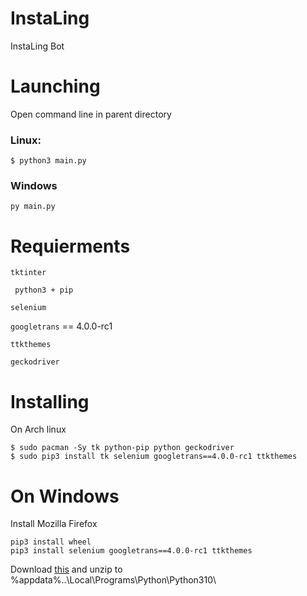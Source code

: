 # InstaLing

InstaLing Bot

# Launching
Open command line in parent directory
### Linux:
```
$ python3 main.py
```
### Windows
```
py main.py
```
# Requierments

``` tktinter ```

``` python3 + pip```

``` selenium ```

``` googletrans ``` == 4.0.0-rc1

``` ttkthemes ```

``` geckodriver ```

# Installing

On Arch linux

```
$ sudo pacman -Sy tk python-pip python geckodriver
$ sudo pip3 install tk selenium googletrans==4.0.0-rc1 ttkthemes
```

# On Windows
Install Mozilla Firefox

```
pip3 install wheel
pip3 install selenium googletrans==4.0.0-rc1 ttkthemes
```

Download [this](https://github.com/mozilla/geckodriver/releases) and unzip to %appdata%\..\Local\Programs\Python\Python310\ 
